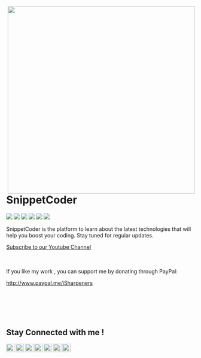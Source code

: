 <img align="right" width="500" height="500" src="https://github.com/SnippetCoders/SnippetCoder/blob/master/git-transparent-bg.png">


# SnippetCoder

<img src="https://github.com/SnippetCoders/SnippetCoder/blob/master/flutter.png"/>  <img src="https://github.com/SnippetCoders/SnippetCoder/blob/master/angular.png"/> <img src="https://github.com/SnippetCoders/SnippetCoder/blob/master/ionic.png"/> <img src="https://github.com/SnippetCoders/SnippetCoder/blob/master/dotnet.png"/> <img src="https://github.com/SnippetCoders/SnippetCoder/blob/master/node.png"/> <img src="https://github.com/SnippetCoders/SnippetCoder/blob/master/aws.png"/>

SnippetCoder is the platform to learn about the latest technologies that will help you boost your coding. Stay tuned for regular updates. 

<a href="https://www.youtube.com/SnippetCoder">
 Subscribe to our Youtube Channel
</a>


<Br>
<Br>
<Br>
  
If you like my work , you can support me by donating through PayPal:

http://www.paypal.me/iSharpeners

<Br>
<Br>
<Br>
<Br>




## Stay Connected with me !

<a href="https://twitter.com/SnippetCoder">
  <img align="left" alt="damianrincondrc" width="22px" src="https://img.icons8.com/fluent/48/000000/twitter.png"/>
</a>
<a href="https://www.facebook.com/SnippetCoder">
  <img align="left" alt="Facebook" width="22px" src="https://img.icons8.com/android/24/000000/facebook.png"/>
</a>
<a href="https://github.com/SnippetCoders/">
  <img align="left" alt="Github" width="22px" src="https://img.icons8.com/fluent/48/000000/github.png"/>
</a>
<a href="https://t.me/SnippetCoder">
  <img align="left" alt="Telegram" width="22px" src="https://img.icons8.com/fluent/48/000000/telegram-app.png"/>
</a>
<a href="https://www.instagram.com/SnippetCoder/">
  <img align="left" alt="Instagram" width="22px" src="https://img.icons8.com/nolan/64/instagram-new.png"/>
</a>
<a href="mailto:SnippetCoders@gmail.com">
  <img align="left" alt="Gmail" width="22px" src="https://img.icons8.com/fluent/48/000000/gmail.png"/>
</a>

<a href="https://www.youtube.com/SnippetCoder">
  <img align="left" alt="Youtube" width="22px" src="https://img.icons8.com/fluent/48/000000/youtube-play.png"/>
</a>
